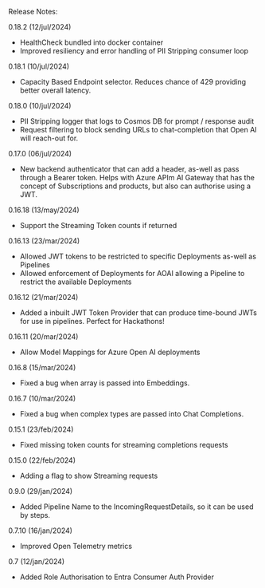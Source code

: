 Release Notes:

0.18.2 (12/jul/2024)
- HealthCheck bundled into docker container
- Improved resiliency and error handling of PII Stripping consumer loop

0.18.1 (10/jul/2024)
- Capacity Based Endpoint selector. Reduces chance of 429 providing better overall latency.

0.18.0 (10/jul/2024)
- PII Stripping logger that logs to Cosmos DB for prompt / response audit
- Request filtering to block sending URLs to chat-completion that Open AI will reach-out for.

0.17.0 (06/jul/2024)
- New backend authenticator that can add a header, as-well as pass through a Bearer token. Helps with Azure APIm AI Gateway that has the concept of Subscriptions and products, but also can authorise using a JWT.

0.16.18 (13/may/2024)
- Support the Streaming Token counts if returned

0.16.13 (23/mar/2024)
- Allowed JWT tokens to be restricted to specific Deployments as-well as Pipelines
- Allowed enforcement of Deployments for AOAI allowing a Pipeline to restrict the available Deployments

0.16.12 (21/mar/2024)
- Added a inbuilt JWT Token Provider that can produce time-bound JWTs for use in pipelines. Perfect for Hackathons!

0.16.11 (20/mar/2024)
- Allow Model Mappings for Azure Open AI deployments

0.16.8 (15/mar/2024)
- Fixed a bug when array is passed into Embeddings.

0.16.7 (10/mar/2024)
- Fixed a bug when complex types are passed into Chat Completions.

0.15.1 (23/feb/2024)
- Fixed missing token counts for streaming completions requests

0.15.0 (22/feb/2024)
- Adding a flag to show Streaming requests

0.9.0 (29/jan/2024)
- Added Pipeline Name to the IncomingRequestDetails, so it can be used by steps. 

0.7.10 (16/jan/2024)
- Improved Open Telemetry metrics

0.7 (12/jan/2024)
- Added Role Authorisation to Entra Consumer Auth Provider
